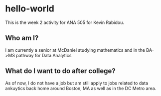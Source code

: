 # hello-world
This is the week 2 activity for ANA 505 for Kevin Rabidou. 
## **Who am I?**
I am currently a senior at McDaniel studying mathematics and in the BA->MS pathway for Data Analytics
## **What do I want to do after college?**
As of now, I do not have a job but am still apply to jobs related to data ankuytics back home around Boston, MA as well as in the DC Metro area. 
